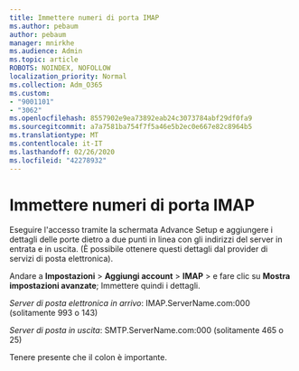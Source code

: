 ```yaml
---
title: Immettere numeri di porta IMAP
ms.author: pebaum
author: pebaum
manager: mnirkhe
ms.audience: Admin
ms.topic: article
ROBOTS: NOINDEX, NOFOLLOW
localization_priority: Normal
ms.collection: Adm_O365
ms.custom:
- "9001101"
- "3062"
ms.openlocfilehash: 8557902e9ea73892eab24c3073784abf29df0fa9
ms.sourcegitcommit: a7a7581ba754f7f5a46e5b2ec0e667e82c8964b5
ms.translationtype: MT
ms.contentlocale: it-IT
ms.lasthandoff: 02/26/2020
ms.locfileid: "42278932"
---
```

# <a name="enter-imap-port-numbers"></a>Immettere numeri di porta IMAP

Eseguire l'accesso tramite la schermata Advance Setup e aggiungere i dettagli delle porte dietro a due punti in linea con gli indirizzi del server in entrata e in uscita. (È possibile ottenere questi dettagli dal provider di servizi di posta elettronica). 

Andare a **Impostazioni** > **Aggiungi account** > **IMAP** > e fare clic su **Mostra impostazioni avanzate**; Immettere quindi i dettagli. 

*Server di posta elettronica in arrivo*: IMAP.ServerName.com:000 (solitamente 993 o 143) 

*Server di posta in uscita*: SMTP.ServerName.com:000 (solitamente 465 o 25) 

Tenere presente che il colon è importante. 
